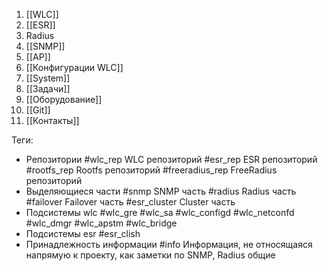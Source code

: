 1. [[WLC]]
2. [[ESR]]
3. Radius
4. [[SNMP]]
5. [[AP]]
6. [[Конфигурации WLC]]
7. [[System]]
8. [[Задачи]]
9. [[Оборудование]]
10. [[Git]]
11. [[Контакты]]

Теги:
* Репозитории
#wlc_rep WLC репозиторий
#esr_rep ESR репозиторий
#rootfs_rep Rootfs репозиторий
#freeradius_rep FreeRadius репозиторий
* Выделяющиеся части
#snmp SNMP часть
#radius Radius часть
#failover Failover часть
#esr_cluster Cluster часть
* Подсистемы wlc
#wlc_gre
#wlc_sa
#wlc_configd
#wlc_netconfd
#wlc_dmgr
#wlc_apstm 
#wlc_bridge
* Подсистемы esr
#esr_clish
* Принадлежность информации
#info Информация, не относящаяся напрямую к проекту, как заметки по SNMP, Radius общие